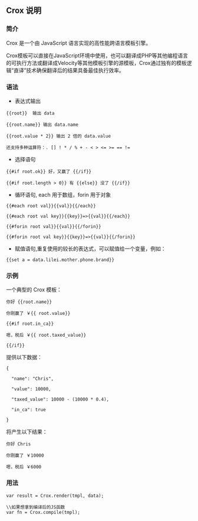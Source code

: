 ## Crox 说明

### 简介

Crox 是一个由 JavaScript 语言实现的高性能跨语言模板引擎。

Crox模板可以直接在JavaScript环境中使用，也可以翻译成PHP等其他编程语言的可执行方法或翻译成Velocity等其他模板引擎的源模板，Crox通过独有的模板逻辑“直译”技术确保翻译后的结果具备最佳执行效率。 

### 语法

* 表达式输出

```
{{root}}  输出 data

{{root.name}} 输出 data.name

{{root.value * 2}} 输出 2 倍的 data.value

还支持多种运算符：. [] ! * / % + - < > <= >= == !=
```


* 选择语句

```
{{#if root.ok}} 好，又赢了 {{/if}}

{{#if root.length > 0}} 有 {{else}} 没了 {{/if}}

```

* 循环语句, each 用于数组，forin 用于对象

```
{{#each root val}}{{val}}{{/each}}

{{#each root val key}}{{key}}=>{{val}}{{/each}}

{{#forin root val}}{{val}}{{/forin}}

{{#forin root val key}}{{key}}=>{{val}}{{/forin}}
```


* 赋值语句,重复使用的较长的表达式，可以赋值给一个变量，例如：

```
{{set a = data.lilei.mother.phone.brand}}
```

### 示例
一个典型的 Crox 模板：

```
你好 {{root.name}}

你刚赢了 ￥{{ root.value}}

{{#if root.in_ca}}

嗯，税后 ￥{{ root.taxed_value}}

{{/if}}
```


提供以下数据：

```
{

  "name": "Chris",

  "value": 10000,

  "taxed_value": 10000 - (10000 * 0.4),

  "in_ca": true

}
```


将产生以下结果：

```
你好 Chris

你刚赢了 ￥10000

嗯，税后 ￥6000
```


### 用法

```
var result = Crox.render(tmpl, data);

\\如果想拿到编译后的JS函数
var fn = Crox.compile(tmpl);
```

